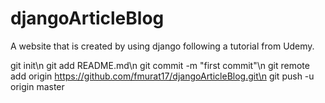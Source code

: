 # djangoArticleBlog
A website that is created by using django following a tutorial from Udemy.

git init\n
git add README.md\n
git commit -m "first commit"\n
git remote add origin https://github.com/fmurat17/djangoArticleBlog.git\n
git push -u origin master
